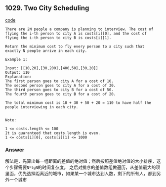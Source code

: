 ## 1029. Two City Scheduling

[code](../../weekly_contest/two_city_scheduling.go)

```
There are 2N people a company is planning to interview. The cost of flying the i-th person to city A is costs[i][0], and the cost of flying the i-th person to city B is costs[i][1].

Return the minimum cost to fly every person to a city such that exactly N people arrive in each city.

Example 1:

Input: [[10,20],[30,200],[400,50],[30,20]]
Output: 110
Explanation:
The first person goes to city A for a cost of 10.
The second person goes to city A for a cost of 30.
The third person goes to city B for a cost of 50.
The fourth person goes to city B for a cost of 20.

The total minimum cost is 10 + 30 + 50 + 20 = 110 to have half the people interviewing in each city.


Note:

1 <= costs.length <= 100
It is guaranteed that costs.length is even.
1 <= costs[i][0], costs[i][1] <= 1000
```

### Answer

解法是，先算出每一组距离的差值的绝对值；然后按照差值绝对值的大小排序，这个步骤需要`N*lgN`的时间复杂度。
之后对排序的差值数组做遍历，从差值最大的项里面，优先选择距离近的城市，如果某一个城市达到人数，剩下的所有人，都到另外一个城市
